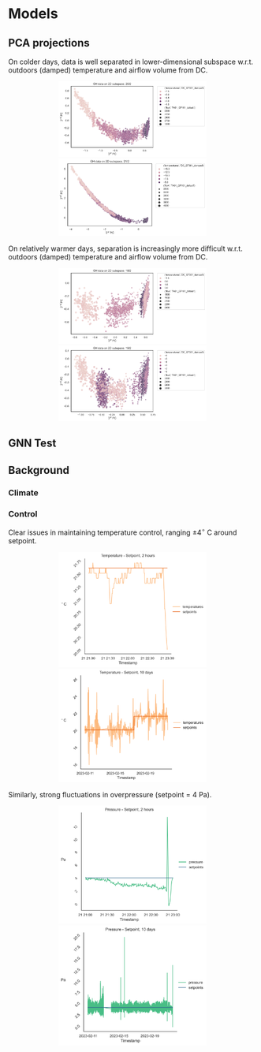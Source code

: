 # Models

## PCA projections

On colder days, data is well separated in lower-dimensional subspace w.r.t. outdoors (damped) temperature and airflow volume from DC.

<p align="center">
  <img src=https://github.com/oStglnd/rise-gh/blob/main/misc/plots/pca_20-2.png?raw=true width="300" title="PCA, 20/02">
  <img src=https://github.com/oStglnd/rise-gh/blob/main/misc/plots/pca_21-2.png?raw=true width="300" title="PCA, 21/02">
</p>

On relatively warmer days, separation is increasingly more difficult w.r.t. outdoors (damped) temperature and airflow volume from DC.

<p align="center">
  <img src=https://github.com/oStglnd/rise-gh/blob/main/misc/plots/pca_18-2.png?raw=true width="300" title="PCA, 18/02">
  <img src=https://github.com/oStglnd/rise-gh/blob/main/misc/plots/pca_19-2.png?raw=true width="300" title="PCA, 19/02">
</p>


## GNN Test

## Background 


### Climate

### Control

Clear issues in maintaining temperature control, ranging $\pm 4^\circ$ C  around setpoint.

<p align="center">
  <img src=https://github.com/oStglnd/rise-gh/blob/main/misc/plots/temp_setp_2h.png?raw=true width="300" title="Temperature, setpoint, 2 hours">
  <img src=https://github.com/oStglnd/rise-gh/blob/main/misc/plots/temp_setp_10d.png?raw=true width="300" title="Temperature, setpoint, 10 days">
</p>

Similarly, strong fluctuations in overpressure (setpoint = 4 Pa).

<p align="center">
  <img src=https://github.com/oStglnd/rise-gh/blob/main/misc/plots/pa_setp_2h.png?raw=true width="300" title="Pressure, setpoint, 2 hours">
  <img src=https://github.com/oStglnd/rise-gh/blob/main/misc/plots/pa_setp_10d.png?raw=true width="300" title="Pressure, setpoint, 10 days">
</p>